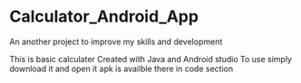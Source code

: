 # Calculator_Android_App
An another project to improve my skills and development

This is basic calculater Created with Java and Android studio 
To use simply download it and open it 
apk is availble there in code section
